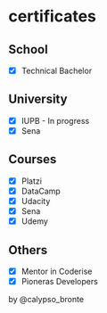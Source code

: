 # certificates

## School
  * [x] Technical Bachelor
## University
  * [x] IUPB - In progress 
  * [x] Sena 
## Courses
  * [x] Platzi
  * [x] DataCamp
  * [x] Udacity
  * [x] Sena
  * [x] Udemy
## Others
  * [x] Mentor in Coderise
  * [x] Pioneras Developers

by @calypso_bronte
